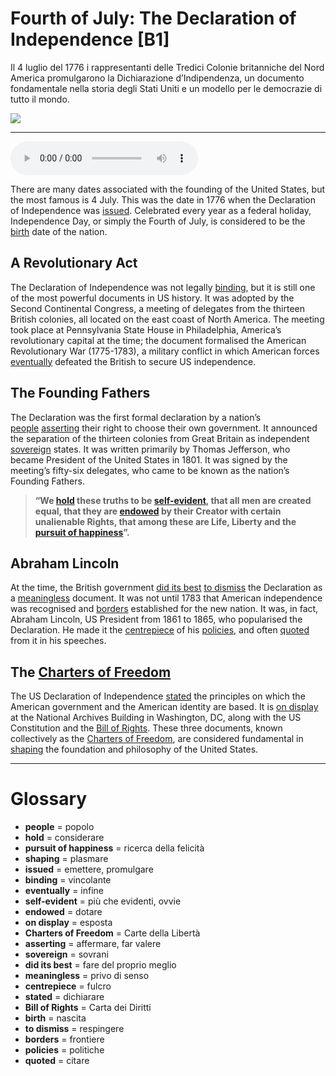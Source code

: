 # Fourth of July: The Declaration of Independence   [B1]

Il 4 luglio del 1776 i rappresentanti delle Tredici Colonie britanniche del Nord America promulgarono la Dichiarazione d’Indipendenza, un documento fondamentale nella storia degli Stati Uniti e un modello per le democrazie di tutto il mondo.

![](Fourth%20of%20July%20The%20Declaration%20of%20Independence.jpg)

--------------

<div>
<audio controls autoplay>
    <source src="https://raw.githubusercontent.com/dartie/knowledge-base/main/English/SpeakUp/2023-07/Fourth%20of%20July%20The%20Declaration%20of%20Independence.mp3" type="audio/mpeg">
</audio>
</div>


There are many dates associated with the founding of the United States, but the most famous is 4 July. This was the date in 1776 when the Declaration of Independence was [issued](## "emettere, promulgare"). Celebrated every year as a federal holiday, Independence Day, or simply the Fourth of July, is considered to be the [birth](## "nascita") date of the nation.

## A Revolutionary Act
The Declaration of Independence was not legally [binding](## "vincolante"), but it is still one of the most powerful documents in US history. It was adopted by the Second Continental Congress, a meeting of delegates from the thirteen British colonies, all located on the east coast of North America. The meeting took place at Pennsylvania State House in Philadelphia, America’s revolutionary capital at the time; the document formalised the American Revolutionary War (1775-1783), a military conflict in which American forces [eventually](## "infine") defeated the British to secure US independence.

## The Founding Fathers
The Declaration was the first formal declaration by a nation’s [people](## "popolo") [asserting](## "affermare, far valere") their right to choose their own government. It announced the separation of the thirteen colonies from Great Britain as independent [sovereign](## "sovrani") states. It was written primarily by Thomas Jefferson, who became President of the United States in 1801. It was signed by the meeting’s fifty-six delegates, who came to be known as the nation’s Founding Fathers.


>**“We **[hold](## "considerare")** these truths to be **[self-evident](## "più che evidenti, ovvie")**, that all men are created equal, that they are **[endowed](## "dotare")** by their Creator with certain unalienable Rights, that among these are Life, Liberty and the **[pursuit of happiness](## "ricerca della felicità")**”.**




## Abraham Lincoln 
At the time, the British government [did its best](## "fare del proprio meglio") [to dismiss](## "respingere") the Declaration as a [meaningless](## "privo di senso") document. It was not until 1783 that American independence was recognised and [borders](## "frontiere") established for the new nation. It was, in fact, Abraham Lincoln, US President from 1861 to 1865, who popularised the Declaration. He made it the [centrepiece](## "fulcro") of his [policies](## "politiche"), and often [quoted](## "citare") from it in his speeches. 

## The [Charters of Freedom](## "Carte della Libertà")
The US Declaration of Independence [stated](## "dichiarare") the principles on which the American government and the American identity are based. It is [on display](## "esposta") at the National Archives Building in Washington, DC, along with the US Constitution and the [Bill of Rights](## "Carta dei Diritti"). These three documents, known collectively as the [Charters of Freedom](## "Carte della Libertà"), are considered fundamental in [shaping](## "plasmare") the foundation and philosophy of the United States.

--------------

<div style = "display:block; clear:both; page-break-after:always;"></div>

# Glossary
* **people** = popolo
* **hold** = considerare
* **pursuit of happiness** = ricerca della felicità
* **shaping** = plasmare
* **issued** = emettere, promulgare
* **binding** = vincolante
* **eventually** = infine
* **self-evident** = più che evidenti, ovvie
* **endowed** = dotare
* **on display** = esposta
* **Charters of Freedom** = Carte della Libertà
* **asserting** = affermare, far valere
* **sovereign** = sovrani
* **did its best** = fare del proprio meglio
* **meaningless** = privo di senso
* **centrepiece** = fulcro
* **stated** = dichiarare
* **Bill of Rights** = Carta dei Diritti
* **birth** = nascita
* **to dismiss** = respingere
* **borders** = frontiere
* **policies** = politiche
* **quoted** = citare
